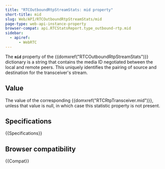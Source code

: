 ```yaml
---
title: "RTCOutboundRtpStreamStats: mid property"
short-title: mid
slug: Web/API/RTCOutboundRtpStreamStats/mid
page-type: web-api-instance-property
browser-compat: api.RTCStatsReport.type_outbound-rtp.mid
sidebar:
  - apiref:
      - WebRTC
---
```


The **`mid`** property of the {{domxref("RTCOutboundRtpStreamStats")}} dictionary is a string that contains the media ID negotiated between the local and remote peers.
This uniquely identifies the pairing of source and destination for the transceiver's stream.

## Value

The value of the corresponding {{domxref("RTCRtpTransceiver.mid")}}, unless that value is null, in which case this statistic property is not present.

## Specifications

{{Specifications}}

## Browser compatibility

{{Compat}}

